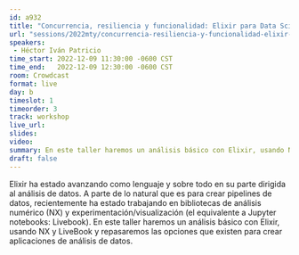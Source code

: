 ```yaml
---
id: a932
title: "Concurrencia, resiliencia y funcionalidad: Elixir para Data Science"
url: "sessions/2022mty/concurrencia-resiliencia-y-funcionalidad-elixir-para-datascience"
speakers:
 - Héctor Iván Patricio
time_start: 2022-12-09 11:30:00 -0600 CST
time_end:   2022-12-09 12:30:00 -0600 CST
room: Crowdcast
format: live
day: b
timeslot: 1
timeorder: 3
track: workshop
live_url: 
slides: 
video: 
summary: En este taller haremos un análisis básico con Elixir, usando NX y LiveBook y repasaremos las opciones que existen para crear aplicaciones de análisis de datos.
draft: false
---
```


Elixir ha estado avanzando como lenguaje y sobre todo en su parte dirigida al análisis de datos. A parte de lo natural que es para crear pipelines de datos, recientemente ha estado trabajando en bibliotecas de análisis numérico (NX) y experimentación/visualización (el equivalente a Jupyter notebooks: Livebook). En este taller haremos un análisis básico con Elixir, usando NX y LiveBook y repasaremos las opciones que existen para crear aplicaciones de análisis de datos.
